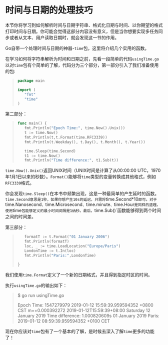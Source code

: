 # **时间与日期的处理技巧**

本节你将学习到如何解析时间与日期字符串、格式化日期与时间、以你期望的格式打印时间与日期。你可能会觉得这部分内容没有意义，但是当你想要实现多任务同步或者从文本、用户读取日期时，就会发现这一节的作用。

Go自带一个处理时间与日期的神器-`time`包，这里将介绍几个实用的函数。

在学习如何将字符串解析为时间和日期之前，先看一段简单的代码`usingTime.go`以对`time`包有个简单的了解，代码分为三个部分，第一部分引入了我们准备使用的包:

> ```go
> package main
> 
> import (
>    "fmt"
>    "time"
> )
> ```

第二部分：

> ```go
> func main() {
>    fmt.Println("Epoch Time:", time.Now().Unix())
>    t := time.Now()
>    fmt.Println(t,t.Format(time.RFC3339))
>    fmt.Println(t.Weekday(), t.Day(), t.Month(), t.Year())
> 
>    time.Sleep(time.Second)
>    t1 := time.Now()
>    fmt.Println("Time difference:", t1.Sub(t))
> ```

`time.Now().Unix()`返回UNIX时间（UNIX时间是计算了从00:00:00 UTC，1970年1月1日以来的秒数）。`Format()`能够将`time`类型的变量转换成其他格式，例如`RFC3339`格式。

你会发现`time.Sleep()`在本书中频繁出现，这是一种最简单的产生延时的函数。`time.Second意思是1秒，如果你想产生10s的延迟，只需将`time.Second*10`即可。对于`time.Nanosecond`、`time.Microsecond`、`time.minute`、`time.Hour`是同样的道理。使用`time`包能够定义的最小时间间隔是1纳秒。最后，`time.Sub()`函数能够得到两个时间之间的时间差。

第三部分：

> ```go
>    formatT := t.Format("01 January 2006")
>    fmt.Println(formatT)
>    loc, _ := time.LoadLocation("Europe/Paris")
>    LondonTime := t.In(loc)
>    fmt.Println("Paris:",LondonTime)
> 
> }
> ```

我们使用`time.Format`定义了一个新的日期格式，并且得到指定时区的时间。

执行`usingTime.go`的输出如下：

> $ go run usingTime.go
>
> Epoch Time: 1547279979
> 2019-01-12 15:59:39.959594352 +0800 CST m=+0.000392272 2019-01-12T15:59:39+08:00
> Saturday 12 January 2019
> Time difference: 1.000820609s
> 01 January 2019
> Paris: 2019-01-12 08:59:39.959594352 +0100 CET

现在你应该对`time`包有了一个基本的了解，是时候去深入了解`time`更多的功能了！
